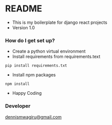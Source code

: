# README #

* This is my boilerplate for django react projects
* Version 1.0

### How do I get set up? ###
* Create a python virtual environment
* Install requirements from requirements.text
```
pip install requirements.txt
```
* Install npm packages
```
npm install
```
* Happy Coding

### Developer ###
dennismwagiru@gmail.com
